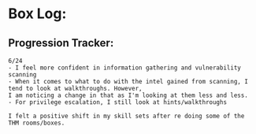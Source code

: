 # Box Log:

## Progression Tracker: 


    6/24 
    - I feel more confident in information gathering and vulnerability scanning
    - When it comes to what to do with the intel gained from scanning, I tend to look at walkthroughs. However,
    I am noticing a change in that as I'm looking at them less and less.
    - For privilege escalation, I still look at hints/walkthroughs 

    I felt a positive shift in my skill sets after re doing some of the THM rooms/boxes. 
